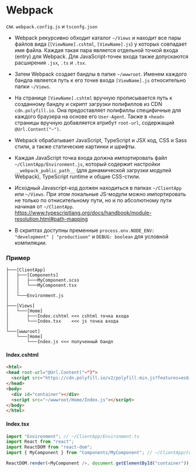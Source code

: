 # Webpack

см. `webpack.config.js` и `tsconfg.json`

* Webpack рекурсивно обходит каталог `~/Views` и находит все пары файлов
  вида (`[ViewName].cshtml`, `[ViewName].js`) у которых совпадает имя файла.
  Каждая такая пара является отдельной точкой входа (entry) для Webpack.
  Для JavaScript-точек входа также допускаются расширения `.jsx`, `.ts` и `.tsx`.

* Затем Webpack создает бандлы в папке `~/wwwroot`. Именем каждого бандла является
  путь к его точке входа `[ViewName].js` относительно папки `~/Views`.

* На странице `[ViewName].cshtml` вручную прописывается путь к созданному бандлу
  и скрипт загрузки полифиллов из CDN `cdn.polyfill.io`. Она предоставляет полифиллы
  специфичные для каждого браузера на основе его `User-Agent`. Также в `<head>` страницы
  вручную добавляется атрибут `root-url`, содержащий `@Url.Content("~")`.

* Webpack обрабатывает JavaScript, TypeScript и JSX код, CSS и Sass стили, а также
  статические картинки и шрифты.

* Каждая JavaScript точка входа должна импортировать файл `~/ClientApp/Environment.js`,
  который содержит настройки `__webpack_public_path__` (для динамической загрузки модулей Webpack),
  TypeScript runtime и общие CSS-стили.

* Исходный Javascript-код должен находиться в папках `~/ClientApp` или `~/Views`. При этом локальные
  JS-модули можно импортировать не только по отнисительному пути, но и по абсолютному пути начиная от `~/ClientApp`.
  https://www.typescriptlang.org/docs/handbook/module-resolution.html#path-mapping

* В скриптах доступны пременные `process.env.NODE_ENV: "development" | "productiuon"`
  и `DEBUG: boolean` для условной компиляции.

### Пример

```
├───[ClientApp]
│   ├───[Components]
│   │   ├───MyComponent.scss
│   │   └───MyComponent.tsx
│   │
│   └───Environment.js
│
├───[Views]
│   └───[Home]
│       ├───Index.cshtml <<< cshtml точка входа
│       └───Index.tsx    <<< js точка входа
│
└───[wwwroot]
    └───[Home]
        └───Index.js <<< полученный бандл
```

#### Index.cshtml

```html
<html>
<head root-url="@Url.Content("~")">
  <script src="https://cdn.polyfill.io/v2/polyfill.min.js?features=es6,fetch,Array.prototype.includes,Object.values,Object.entries"></script>
</head>
<body>
  <div id="container"></div>
  <script src="~/wwwroot/Home/Index.js"></script>
</body>
</html>
```

#### Index.tsx

```js
import "Environment"; // ~/ClientApp/Environment.ts
import React from "react";
import ReactDOM from "react-dom";
import { MyComponent } from "Components/MyComponent"; // ~/ClientApp/Components/MyComponent.tsx

ReactDOM.render(<MyComponent />, document.getElementById("container"));
```
